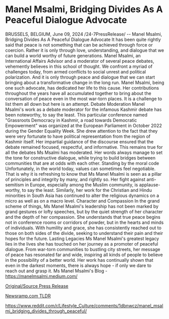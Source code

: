 # Manel Msalmi, Bridging Divides As A Peaceful Dialogue Advocate

BRUSSELS, BELGIUM, June 09, 2024 /24-7PressRelease/ --   Manel Msalmi, Bridging Divides As A Peaceful Dialogue Advocate  It has been quite rightly said that peace is not something that can be achieved through force or coercion. Rather it is only through love, understanding, and dialogue that we can build a world worthy of future generations. Manel Msalmi, an International Affairs Advisor and a moderator of several peace debates, vehemently believes in this school of thought.  We confront a myriad of challenges today, from armed conflicts to social unrest and political polarization. And it is only through peace and dialogue that we can start bringing about a transformative change in the long run. Manel Msalmi, being one such advocate, has dedicated her life to this cause. Her contributions throughout the years have all accumulated together to bring about the conversation of peace even in the most war-torn places. It is a challenge to list them all down but here is an attempt.  Debate Moderation  Manel Msalmi's work as a debate moderator for the infamous Kashmir debate has been noteworthy, to say the least. This particular conference named "Grassroots Democracy in Kashmir, a road towards Democratic Empowerment" was organized at the European Parliament in October 2022 during the Gender Equality Week. She drew attention to the fact that they were very fortunate to have political representation from the region of Kashmir itself. Her impartial guidance of the discourse ensured that the debate remained focused, respectful, and informative. This remains true for all the debates Ms Msalmi has moderated. Her words always manage to set the tone for constructive dialogue, while trying to build bridges between communities that are at odds with each other.  Standing by the moral code  Unfortunately, in the world today, values can sometimes feel negotiable. That is why it is refreshing to know that Ms Manel Msalmi is seen as a pillar of principles and integrity by many, and rightly so. Her fight against anti-semitism in Europe, especially among the Muslim community, is applause-worthy, to say the least. Similarly, her work for the Christian and Hindu minorities in South Asia has continued to alter the religious dynamics on a micro as well as on a macro level.  Character and Compassion  In the grand scheme of things, Ms Manel Msalmi's leadership has not been marked by grand gestures or lofty speeches, but by the quiet strength of her character and the depth of her compassion. She understands that true peace begins not in conference rooms or corridors of powder, but in the hearts and minds of individuals. With humility and grace, she has consistently reached out to those on both sides of the divide, seeking to understand their pain and their hopes for the future.  Lasting Legacies  Ms Manel Msalmi's greatest legacy lies in the lives she has touched on her journey as a promoter of peaceful dialogue. From war-torn communities to bustling city streets, her message of peace has resonated far and wide, inspiring all kinds of people to believe in the possibility of a better world. Her work has continually shown that even in the darkest moments, there is always hope - if only we dare to reach out and grasp it.  Ms Manel Msalmi's Blog - https://manelmsalmi.medium.com/ 

[Original/Source Press Release](https://www.24-7pressrelease.com/press-release/511542/manel-msalmi-bridging-divides-as-a-peaceful-dialogue-advocate)
                    

[Newsramp.com TLDR](None) 

https://www.reddit.com/r/Lifestyle_Culture/comments/1dbnwcz/manel_msalmi_bridging_divides_through_peaceful/